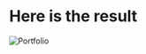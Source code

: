 # Here is the result
![Portfolio](https://github.com/SeyidMk/Github-portfolio-with-React/assets/123904346/7f0a2eb0-81d6-4ad8-8f06-ff11472b8903)
